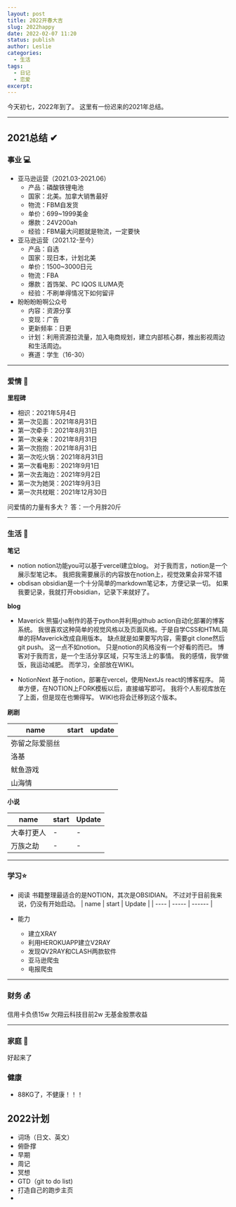 ```yaml
---
layout: post
title: 2022开春大吉
slug: 2022happy
date: 2022-02-07 11:20
status: publish
author: Leslie
categories: 
  - 生活
tags:
  - 日记
  - 恋爱
excerpt: 
---
```


今天初七，2022年到了。
这里有一份迟来的2021年总结。

---

## 2021总结 ✔

### 事业 💻
- 亚马逊运营（2021.03-2021.06）
	- 产品：磷酸铁锂电池
	- 国家：北美。加拿大销售最好
	- 物流：FBM自发货
	- 单价：699~1999美金
	- 爆款：24V200ah
	- 经验：FBM最大问题就是物流，一定要快
- 亚马逊运营（2021.12-至今）
	- 产品：自选
	- 国家：现日本，计划北美
	- 单价：1500~3000日元
	- 物流：FBA
	- 爆款：首饰架、PC IQOS ILUMA壳
	- 经验：不刷单得情况下如何留评
- 盼盼盼盼啊公众号
	- 内容：资源分享
	- 变现：广告
	- 更新频率：日更
	- 计划：利用资源拉流量，加入电商规划，建立内部核心群，推出影视周边和生活周边。
	- 赛道：学生（16-30）

---

### 爱情 🥰
**里程碑**
- 相识：2021年5月4日
- 第一次见面：2021年8月31日
- 第一次牵手：2021年8月31日
- 第一次亲亲：2021年8月31日
- 第一次抱抱：2021年8月31日
- 第一次吃火锅：2021年8月31日
- 第一次看电影：2021年9月1日
- 第一次去海边：2021年9月2日
- 第一次为她哭：2021年9月3日
- 第一次共枕眠：2021年12月30日

问爱情的力量有多大？
答：一个月胖20斤

---

### 生活 🥳
**笔记**
- notion
	notion功能you可以基于vercel建立blog。
	对于我而言，notion是一个展示型笔记本。
	我把我需要展示的内容放在notion上，视觉效果会非常不错
- obdisan
	obsidian是一个十分简单的markdown笔记本，方便记录一切。
	如果我要记录，我就打开obsidian，记录下来就好了。

**blog**
- Maverick
	熊猫小a制作的基于python并利用github action自动化部署的博客系统。
	我很喜欢这种简单的视觉风格以及页面风格。于是自学CSS和HTML简单的将Maverick改成自用版本。
	缺点就是如果要写内容，需要git clone然后git push。
	这一点不如notion。
	只是notion的风格没有一个好看的而已。
	博客对于我而言，是一个生活分享区域，只写生活上的事情。
	我的感情，我学做饭，我运动减肥。
	而学习，全部放在WIKI。
	
- NotionNext
	基于notion，部署在vercel，使用NextJs react的博客程序。
	简单方便，在NOTION上FORK模板以后，直接编写即可。
	我将个人影视库放在了上面，但是现在也懒得写。
	WIKI也将会迁移到这个版本。
	
**刷剧**

| name           | start | update |
| -------------- | ----- | ------ |
| 弥留之际爱丽丝 |       |        |
| 洛基           |       |        |
| 鱿鱼游戏       |       |        |
| 山海情               |       |        |


**小说**

| name       | start | Update | 
| ---------- | ----- | ------ | 
| 大奉打更人 | -     | -      | 
| 万族之劫   | -     | -      | 

---

### 学习⭐️
- 阅读
书籍整理最适合的是NOTION，其次是OBSIDIAN。
不过对于目前我来说，仍没有开始启动。
| name | start | Update |
| ---- | ----- | ------ |



- 能力
	- 建立XRAY
	- 利用HEROKUAPP建立V2RAY
	- 发现QV2RAY和CLASH两款软件
	- 亚马逊爬虫
	- 电报爬虫

---

### 财务 💰
信用卡负债15w
欠翔云科技目前2w
无基金股票收益

---

### 家庭 🙌
好起来了

### 健康
- 88KG了，不健康！！！

## 2022计划

- 词场（日文、英文）
- 俯卧撑
- 早期
- 周记
- 冥想
- GTD（git to do list)
- 打造自己的跑步主页
- 